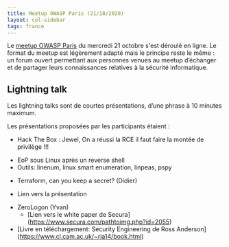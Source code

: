 ```yaml
---
title: Meetup OWASP Paris (21/10/2020)
layout: col-sidebar
tags: france
---
```


Le [meetup OWASP Paris](https://www.meetup.com/owasp-france/events/272914163/) du mercredi 21 octobre s'est déroulé en ligne. Le format du meetup est légèrement adapté mais le principe reste le même : un forum ouvert permettant aux personnes venues au meetup d’échanger et de partager leurs connaissances relatives à la sécurité informatique.

## Lightning talk

Les lightning talks sont de courtes présentations, d’une phrase à 10 minutes maximum.

Les présentations proposées par les participants étaient : 

 - Hack The Box : Jewel, On a réussi la RCE il faut faire la montée de privilège !!!
  * EoP sous Linux après un reverse shell
  * Outils: linenum, linux smart enumeration, linpeas, pspy
 - Terraform, can you keep a secret? (Didier)
  * Lien vers la présentation
 - ZeroLogon (Yvan)
   * [Lien vers le white paper de Secura] (https://www.secura.com/pathtoimg.php?id=2055)
 - [Livre en téléchargement: Security Engineering de Ross Anderson] (https://www.cl.cam.ac.uk/~rja14/book.html)



